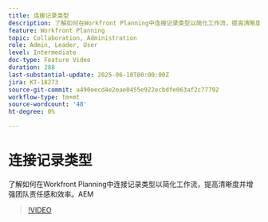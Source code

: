 ```yaml
---
title: 连接记录类型
description: 了解如何在Workfront Planning中连接记录类型以简化工作流，提高清晰度并增强团队责任感和效率。​AEM
feature: Workfront Planning
topic: Collaboration, Administration
role: Admin, Leader, User
level: Intermediate
doc-type: Feature Video
duration: 288
last-substantial-update: 2025-06-10T00:00:00Z
jira: KT-18273
source-git-commit: a490eecd4e2eae0455e922ecbdfe063af2c77792
workflow-type: tm+mt
source-wordcount: '48'
ht-degree: 0%

---
```



# 连接记录类型

了解如何在Workfront Planning中连接记录类型以简化工作流，提高清晰度并增强团队责任感和效率。&#x200B;AEM

>[!VIDEO](https://video.tv.adobe.com/v/3463808/?learn=on&enablevpops&captions=chi_hans)
